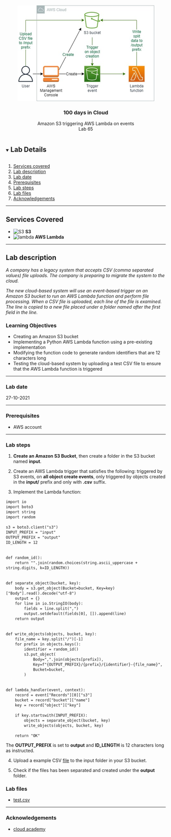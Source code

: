 <br />

<p align="center">
  <a href="img/">
    <img src="img/diagram.jpg" alt="cloudofthings" width="431" height="301">
  </a>
  <h3 align="center">100 days in Cloud</h3>
<p align="center">
    Amazon S3 triggering AWS Lambda on events
    <br />
    Lab 65
    <br />
  </p>

</p>

<details open="open">
  <summary><h2 style="display: inline-block">Lab Details</h2></summary>
  <ol>
    <li><a href="#services-covered">Services covered</a>
    <li><a href="#lab-description">Lab description</a></li>
    </li>
    <li><a href="#lab-date">Lab date</a></li>
    <li><a href="#prerequisites">Prerequisites</a></li>    
    <li><a href="#lab-steps">Lab steps</a></li>
    <li><a href="#lab-files">Lab files</a></li>
    <li><a href="#acknowledgements">Acknowledgements</a></li>
  </ol>
</details>

---

## Services Covered
* ![S3](https://github.com/CloudedThings/100-Days-in-Cloud/blob/main/images/S3.png) **S3**
* ![lambda](https://github.com/CloudedThings/100-Days-in-Cloud/blob/main/images/AWS_Lambda.png) **AWS Lambda**

---

## Lab description

*A company has a legacy system that accepts CSV (comma separated values) file uploads. The company is preparing to migrate the system to the cloud.*

*The new cloud-based system will use an event-based trigger on an Amazon S3 bucket to run an AWS Lambda function and perform file processing. When a CSV file is uploaded, each line of the file is examined. The line is copied to a new file placed under a folder named after the first field in the line.*

### Learning Objectives

* Creating an Amazon S3 bucket
* Implementing a Python AWS Lambda function using a pre-existing implementation
* Modifying the function code to generate random identifiers that are 12 characters long
* Testing the cloud-based system by uploading a test CSV file to ensure that the AWS Lambda function is triggered

---


### Lab date
27-10-2021

---

### Prerequisites
* AWS account

---

### Lab steps
1. **Create an Amazon S3 Bucket**, then create a folder in the S3 bucket named **input**.

2. Create an AWS Lambda trigger that satisfies the following: triggered by S3 events, on **all object create events**, only triggered by objects created in the **input/** prefix and only with **.csv** suffix.

3.  Implement the Lambda function:

   ```
   import io
   import boto3
   import string
   import random
   
   s3 = boto3.client("s3")
   INPUT_PREFIX = "input"
   OUTPUT_PREFIX = "output"
   ID_LENGTH = 12
   
   
   def random_id():
       return "".join(random.choices(string.ascii_uppercase + string.digits, k=ID_LENGTH))
   
   
   def separate_object(bucket, key):
       body = s3.get_object(Bucket=bucket, Key=key)["Body"].read().decode("utf-8")
       output = {}
       for line in io.StringIO(body):
           fields = line.split(",")
           output.setdefault(fields[0], []).append(line)
       return output
   
   
   def write_objects(objects, bucket, key):
       file_name = key.split("/")[-1]
       for prefix in objects.keys():
           identifier = random_id()
           s3.put_object(
               Body=",".join(objects[prefix]),
               Key=f"{OUTPUT_PREFIX}/{prefix}/{identifier}-{file_name}",
               Bucket=bucket,
           )
   
   
   def lambda_handler(event, context):
       record = event["Records"][0]["s3"]
       bucket = record["bucket"]["name"]
       key = record["object"]["key"]
   
       if key.startswith(INPUT_PREFIX):
           objects = separate_object(bucket, key)
           write_objects(objects, bucket, key)
   
       return "OK"
   ```

   The **OUTPUT_PREFIX** is set to **output** and **ID_LENGTH** is 12 characters long as instructed.

4. Upload a example CSV [file](test.csv) to the input folder in your S3 bucket.

5. Check if the files has been separated and created under the **output** folder.


### Lab files
* [test.csv](test.csv)
---

### Acknowledgements
* [cloud academy](https://cloudacademy.com/lab-challenge/amazon-s3-and-aws-lambda-challenge/)

